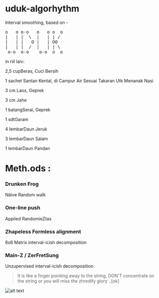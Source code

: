 # uduk-algorhythm
Interval smoothing, based on -

<pre>
o   o o-o   o   o o  o 
|   | |  \  |   | | /  
|   | |   O |   | OO   
|   | |  /  |   | | \  
 o-o  o-o    o-o  o  o 
</pre>
  
in riil laiv:

<p>2,5 cupBeras, Cuci Bersih</p>
<p>1 sachet Santan Kental, di Campur Air Sesuai Takaran Utk Menanak Nasi</p>
<p>3 cm Laos, Geprek</p>
<p>3 cm Jahe</p>
<p>1 batangSerai, Geprek</p>
<p>1 sdtGaram</p>
<p>4 lembarDaun Jeruk</p>
<p>3 lembarDaun Salam</p>
<p>1 lembarDaun Pandan</p>

# Meth.ods :

### Drunken Frog
Näive Random walk

### One-line push
Applied RandomieZtas

### Zhapeless Formless alignment
6x6 Matrix interval-icish decomposition

### Main-Z / ZerFretSung
Unzupervised interval-icish decomposition

> It is like a finger pointing away to the string, DON'T concentrate on the string or you will miss the zhredify glory ..[ok]

![alt text](https://raw.githubusercontent.com/uduk/uduk-algotrhythm/master/index.png "Block Focus")
